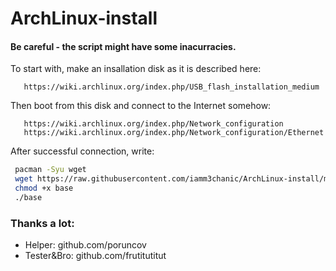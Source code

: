 # ArchLinux-install
#### Be careful - the script might have some inacurracies.
To start with, make an insallation disk as it is described here:
```
   https://wiki.archlinux.org/index.php/USB_flash_installation_medium
```
Then boot from this disk and connect to the Internet somehow:
```
   https://wiki.archlinux.org/index.php/Network_configuration
   https://wiki.archlinux.org/index.php/Network_configuration/Ethernet
```
After successful connection, write:
```bash
 pacman -Syu wget
 wget https://raw.githubusercontent.com/iamm3chanic/ArchLinux-install/master/RU/base
 chmod +x base
 ./base
```
### Thanks a lot:
- Helper: github.com/poruncov
- Tester&Bro: github.com/frutitutitut

